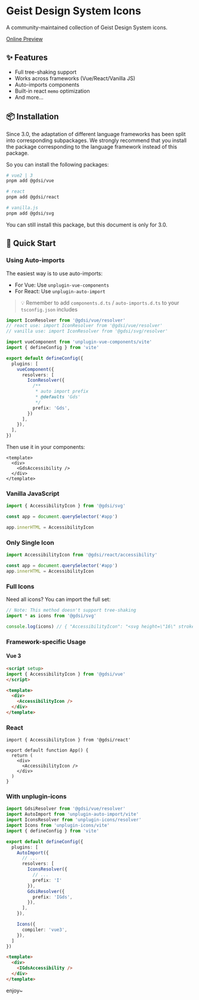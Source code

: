 # Geist Design System Icons
A community-maintained collection of Geist Design System icons.

[Online Preview](https://libondev.github.io/geist-design-system-icons/)

## ✨ Features
- Full tree-shaking support
- Works across frameworks (Vue/React/Vanilla JS)
- Auto-imports components
- Built-in react `memo` optimization
- And more...

## 📦 Installation

Since 3.0, the adaptation of different language frameworks has been split into corresponding subpackages. We strongly recommend that you install the package corresponding to the language framework instead of this package.

So you can install the following packages:

```sh
# vue2 | 3
pnpm add @gdsi/vue

# react
pnpm add @gdsi/react

# vanilla.js
pnpm add @gdsi/svg
```

You can still install this package, but this document is only for 3.0.

## 🚀 Quick Start

### Using Auto-imports
The easiest way is to use auto-imports:
- For Vue: Use `unplugin-vue-components`
- For React: Use `unplugin-auto-import`

> 💡 Remember to add `components.d.ts` / `auto-imports.d.ts` to your `tsconfig.json` includes

```ts
import IconResolver from '@gdsi/vue/resolver'
// react use: import IconResolver from '@gdsi/vue/resolver'
// vanilla use: import IconResolver from '@gdsi/svg/resolver'

import vueComponent from 'unplugin-vue-components/vite'
import { defineConfig } from 'vite'

export default defineConfig({
  plugins: [
    vueComponent({
      resolvers: [
        IconResolver({
          /**
           * auto import prefix
           * @defaults 'Gds'
           */
          prefix: 'Gds',
        })
      ],
    }),
  ],
})
```

Then use it in your components:

```vue
<template>
  <div>
    <GdsAccessibility />
  </div>
</template>
```

### Vanilla JavaScript

```ts
import { AccessibilityIcon } from '@gdsi/svg'

const app = document.querySelector('#app')

app.innerHTML = AccessibilityIcon
```

### Only Single Icon

```ts
import AccessibilityIcon from '@gdsi/react/accessibility'

const app = document.querySelector('#app')
app.innerHTML = AccessibilityIcon
```

### Full Icons
Need all icons? You can import the full set:

```ts
// Note: This method doesn't support tree-shaking
import * as icons from '@gdsi/svg'

console.log(icons) // { "AccessibilityIcon": "<svg height=\"16\" stroke-linejoin=\"round\" ..." }
```

### Framework-specific Usage

#### Vue 3

```html
<script setup>
import { AccessibilityIcon } from '@gdsi/vue'
</script>

<template>
  <div>
    <AccessibilityIcon />
  </div>
</template>
```

### React
```tsx
import { AccessibilityIcon } from '@gdsi/react'

export default function App() {
  return (
    <div>
      <AccessibilityIcon />
    </div>
  )
}
```

### With unplugin-icons
```ts
import GdsiResolver from '@gdsi/vue/resolver'
import AutoImport from 'unplugin-auto-import/vite'
import IconsResolver from 'unplugin-icons/resolver'
import Icons from 'unplugin-icons/vite'
import { defineConfig } from 'vite'

export default defineConfig({
  plugins: [
    AutoImport({
      // ...
      resolvers: [
        IconsResolver({
          // ...
          prefix: 'I'
        }),
        GdsiResolver({
          prefix: 'IGds',
        }),
      ],
    }),

    Icons({
      compiler: 'vue3',
    }),
  ]
})
```

```html
<template>
  <div>
    <IGdsAccessibility />
  </div>
</template>
```

enjoy~
